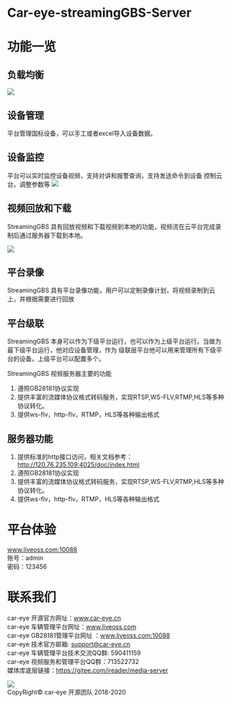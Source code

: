 ﻿# Car-eye-streamingGBS-Server


# 功能一览
## 负载均衡

![](https://gitee.com/careye_open_source_platform_group/car-eye-streaming-gbs-view/raw/main/View.png)

##  设备管理

平台管理国标设备，可以手工或者excel导入设备数据。

##  设备监控


平台可以实时监控设备视频，支持对讲和报警查询，支持发送命令到设备
控制云台，调整参数等
![](https://gitee.com/careye_open_source_platform_group/car-eye-streaming-gbs-view/raw/main/monitor.png)   


##  视频回放和下载
StreamingGBS 具有回放视频和下载视频到本地的功能，视频流在云平台完成录制后通过服务器下载到本地。   


![](https://gitee.com/careye_open_source_platform_group/car-eye-streaming-gbs-view/raw/main/replay.png) 

## 平台录像

StreamingGBS 具有平台录像功能，用户可以定制录像计划，将视频录制到云上，并根据需要进行回放

## 平台级联     

StreamingGBS 本身可以作为下级平台运行，也可以作为上级平台运行。当做为最下级平台运行，他对应设备管理，作为
级联层平台他可以用来管理所有下级平台的设备。上级平台可以配置多个。

StreamingGBS 视频服务器主要的功能
1. 遵照GB28181协议实现   
2. 提供丰富的流媒体协议格式转码服务，实现RTSP,WS-FLV,RTMP,HLS等多种协议转化。
3. 提供ws-flv，http-flv，RTMP，HLS等各种输出格式   

## 服务器功能

1. 提供标准的http接口访问，相关文档参考：http://120.76.235.109:4025/doc/index.html
2. 遵照GB28181协议实现   
3. 提供丰富的流媒体协议格式转码服务，实现RTSP,WS-FLV,RTMP,HLS等多种协议转化。
4. 提供ws-flv，http-flv，RTMP，HLS等各种输出格式   
 

# 平台体验
www.liveoss.com:10088   
账号：admin    
密码：123456   
  
# 联系我们

car-eye 开源官方网址：www.car-eye.cn    
car-eye 车辆管理平台网址：www.liveoss.com  
car-eye GB28181管理平台网址 ：www.liveoss.com:10088     
car-eye 技术官方邮箱: support@car-eye.cn  
car-eye 车辆管理平台技术交流QQ群: 590411159   
car-eye 视频服务和管理平台QQ群：713522732   
媒体库底层链接：https://gitee.com/ireader/media-server

![](https://gitee.com/careye_open_source_platform_group/car-eye-jtt1078-media-server/raw/master/QQ/QQ.jpg)     
CopyRight©  car-eye 开源团队 2018-2020
